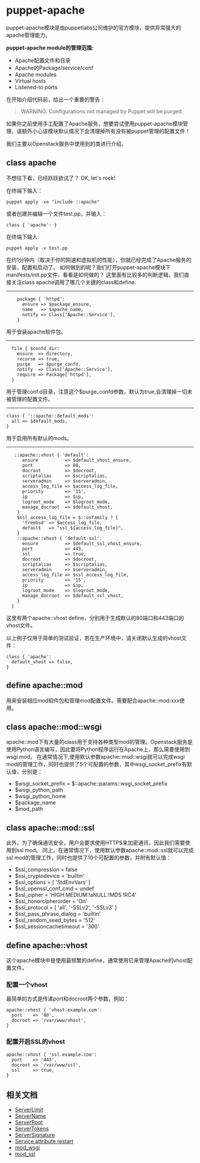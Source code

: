 # puppet-apache

puppet-apache模块是由puppetlabs公司维护的官方模块，提供异常强大的apache管理能力。

**puppet-apache module的管理范围:**

- Apache配置文件和目录
- Apache的Package/service/conf
- Apache modules
- Virtual hosts
- Listened-to ports

在开始介绍代码前，给出一个重要的警告：

> WARNING: Configurations not managed by Puppet will be purged.

如果你之前使用手工配置了Apache服务，想要尝试使用puppet-apache模块管理，请额外小心该模块默认情况下会清理掉所有没有被puppet管理的配置文件！

我们主要以Openstack服务中使用到的类进行介绍。

## class apache

不想往下看，已经跃跃欲试了？
OK, let's rock!
   
在终端下输入：
   
   ```puppet apply -ve "include ::apache"```
   
或者创建并编辑一个文件test.pp，并输入：
``` puppet
class { 'apache': }
```
在终端下输入:

   ```puppet apply -v test.pp```

在约1分钟内（取决于你的网速和虚拟机的性能），你就已经完成了Apache服务的安装，配置和启动了。
如何做到的呢？我们打开puppet-apache模块下manifests/init.pp文件，看看是如何做的？
这里面有比较多的判断逻辑，我们直接关注class apache调用了哪几个关键的class和define:

---

``` puppet
    package { 'httpd':
      ensure => $package_ensure,
      name   => $apache_name,
      notify => Class['Apache::Service'],
    }
```
用于安装apache软件包。

---


``` puppet
  file { $confd_dir:
    ensure  => directory,
    recurse => true,
    purge   => $purge_confd,
    notify  => Class['Apache::Service'],
    require => Package['httpd'],
  }
```

用于管理conf.d目录，注意这个$purge_confd参数，默认为true,会清理掉一切未被管理的配置文件。

---

``` puppet
class { '::apache::default_mods':
  all => $default_mods,
}
```
      
用于启用所有默认的mods。

---

``` puppet
   ::apache::vhost { 'default':
      ensure          => $default_vhost_ensure,
      port            => 80,
      docroot         => $docroot,
      scriptalias     => $scriptalias,
      serveradmin     => $serveradmin,
      access_log_file => $access_log_file,
      priority        => '15',
      ip              => $ip,
      logroot_mode    => $logroot_mode,
      manage_docroot  => $default_vhost,
    }
    $ssl_access_log_file = $::osfamily ? {
      'freebsd' => $access_log_file,
      default   => "ssl_${access_log_file}",
    }
    ::apache::vhost { 'default-ssl':
      ensure          => $default_ssl_vhost_ensure,
      port            => 443,
      ssl             => true,
      docroot         => $docroot,
      scriptalias     => $scriptalias,
      serveradmin     => $serveradmin,
      access_log_file => $ssl_access_log_file,
      priority        => '15',
      ip              => $ip,
      logroot_mode    => $logroot_mode,
      manage_docroot  => $default_ssl_vhost,
    }
  }
```
这里有两个apache::vhost define，分别用于生成默认的80端口和443端口的vhost文件。

以上例子仅用于简单的测试验证，若在生产环境中，请关闭默认生成的vhost文件：

``` puppet
class { 'apache':
  default_vhost => false,
}
```

## define apache::mod

用来安装相应mod软件包和管理mod配置文件。需要配合apache::mod:xxx使用。

## class apache::mod::wsgi

apache::mod下有大量的class用于支持各种类型mod的管理。Openstack服务是使用Python语言编写，因此要将Python程序运行在Apache上，那么需要使用到wsgi mod。
在通常情况下,使用默认参数apache::mod::wsgi就可以完成wsgi mod的管理工作，同时也提供了5个可配置的参数，其中wsgi_socket_prefix有默认值，分别是：

* $wsgi_socket_prefix = $::apache::params::wsgi_socket_prefix
* $wsgi_python_path
* $wsgi_python_home
* $package_name
* $mod_path

## class apache::mod::ssl

此外，为了确保通讯安全，用户会要求使用HTTPS来加密通讯，因此我们需要使用到ssl mod。
同上，在通常情况下，使用默认参数apache::mod::ssl就可以完成ssl mod的管理工作，同时也提供了10个可配置的参数，并附有默认值：

*  $ssl_compression         = false
*  $ssl_cryptodevice        = 'builtin'
*  $ssl_options             = [ 'StdEnvVars' ]
*  $ssl_openssl_conf_cmd    = undef
*  $ssl_cipher              = 'HIGH:MEDIUM:!aNULL:!MD5:!RC4'
*  $ssl_honorcipherorder    = 'On'
*  $ssl_protocol            = [ 'all', '-SSLv2', '-SSLv3' ]
*  $ssl_pass_phrase_dialog  = 'builtin'
*  $ssl_random_seed_bytes   = '512'
*  $ssl_sessioncachetimeout = '300'

## define apache::vhost

这个apache模块中是使用最频繁的define，通常使用它来管理Apache的vhost配置文件。

### 配置一个vhost

最简单的方式是传递port和docroot两个参数，例如：

``` puppet
apache::vhost { 'vhost.example.com':
  port    => '80',
  docroot => '/var/www/vhost',
}
```

### 配置开启SSL的vhost

``` puppet
apache::vhost { 'ssl.example.com':
  port    => '443',
  docroot => '/var/www/ssl',
  ssl     => true,
}
```

## 相关文档

* [ServerLimit](https://httpd.apache.org/docs/current/mod/mpm_common.html#serverlimit)
* [ServerName](https://httpd.apache.org/docs/current/mod/core.html#servername)
* [ServerRoot](https://httpd.apache.org/docs/current/mod/core.html#serverroot)
* [ServerTokens](https://httpd.apache.org/docs/current/mod/core.html#servertokens)
* [ServerSignature](https://httpd.apache.org/docs/current/mod/core.html#serversignature)
* [Service attribute restart](http://docs.puppetlabs.com/references/latest/type.html#service-attribute-restart)
* [mod_wsgi](https://modwsgi.readthedocs.org/en/latest/)
* [mod_ssl](https://httpd.apache.org/docs/current/mod/mod_ssl.html)